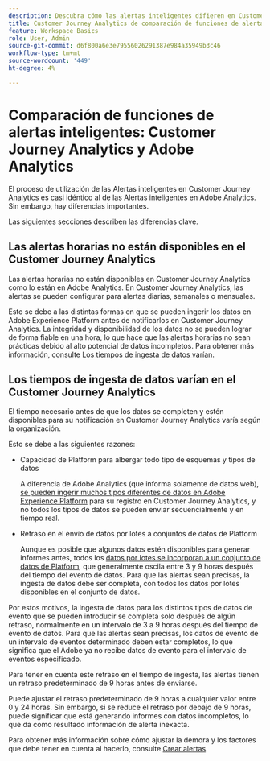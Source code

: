 ```yaml
---
description: Descubra cómo las alertas inteligentes difieren en Customer Journey Analytics de Adobe Analytics
title: Customer Journey Analytics de comparación de funciones de alertas inteligentes y Adobe Analytics
feature: Workspace Basics
role: User, Admin
source-git-commit: d6f800a6e3e79556026291387e984a35949b3c46
workflow-type: tm+mt
source-wordcount: '449'
ht-degree: 4%

---
```


# Comparación de funciones de alertas inteligentes: Customer Journey Analytics y Adobe Analytics

El proceso de utilización de las Alertas inteligentes en Customer Journey Analytics es casi idéntico al de las Alertas inteligentes en Adobe Analytics. Sin embargo, hay diferencias importantes.

Las siguientes secciones describen las diferencias clave.

## Las alertas horarias no están disponibles en el Customer Journey Analytics

Las alertas horarias no están disponibles en Customer Journey Analytics como lo están en Adobe Analytics. En Customer Journey Analytics, las alertas se pueden configurar para alertas diarias, semanales o mensuales.

Esto se debe a las distintas formas en que se pueden ingerir los datos en Adobe Experience Platform antes de notificarlos en Customer Journey Analytics. La integridad y disponibilidad de los datos no se pueden lograr de forma fiable en una hora, lo que hace que las alertas horarias no sean prácticas debido al alto potencial de datos incompletos. Para obtener más información, consulte [Los tiempos de ingesta de datos varían](#data-ingestion-times-vary-in-customer-journey-analytics).

## Los tiempos de ingesta de datos varían en el Customer Journey Analytics

El tiempo necesario antes de que los datos se completen y estén disponibles para su notificación en Customer Journey Analytics varía según la organización.

Esto se debe a las siguientes razones:

* Capacidad de Platform para albergar todo tipo de esquemas y tipos de datos

  A diferencia de Adobe Analytics (que informa solamente de datos web), [se pueden ingerir muchos tipos diferentes de datos en Adobe Experience Platform](/help/data-ingestion/data-ingestion.md) para su registro en Customer Journey Analytics, y no todos los tipos de datos se pueden enviar secuencialmente y en tiempo real.

* Retraso en el envío de datos por lotes a conjuntos de datos de Platform

  Aunque es posible que algunos datos estén disponibles para generar informes antes, todos los [datos por lotes se incorporan a un conjunto de datos de Platform](/help/data-ingestion/data-ingestion.md#ingest-and-use-batch-data.), que generalmente oscila entre 3 y 9 horas después del tiempo del evento de datos. Para que las alertas sean precisas, la ingesta de datos debe ser completa, con todos los datos por lotes disponibles en el conjunto de datos. <!--3 to 9 hours is a sweet spot, what we are suggesting.  -->

Por estos motivos, la ingesta de datos para los distintos tipos de datos de evento que se pueden introducir se completa solo después de algún retraso, normalmente en un intervalo de 3 a 9 horas después del tiempo de evento de datos. Para que las alertas sean precisas, los datos de evento de un intervalo de eventos determinado deben estar completos, lo que significa que el Adobe ya no recibe datos de evento para el intervalo de eventos especificado.

Para tener en cuenta este retraso en el tiempo de ingesta, las alertas tienen un retraso predeterminado de 9 horas antes de enviarse.

Puede ajustar el retraso predeterminado de 9 horas a cualquier valor entre 0 y 24 horas. Sin embargo, si se reduce el retraso por debajo de 9 horas, puede significar que está generando informes con datos incompletos, lo que da como resultado información de alerta inexacta.

Para obtener más información sobre cómo ajustar la demora y los factores que debe tener en cuenta al hacerlo, consulte [Crear alertas](/help/analysis-workspace/c-intelligent-alerts/alert-builder.md).

<!-- Starting with "However," the rest of this information should probably go into the actual documentation where we document the option to adjust the delay. -->





